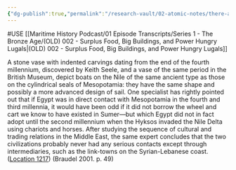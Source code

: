 ```yaml
---
{"dg-publish":true,"permalink":"/research-vault/02-atomic-notes/there-are-potential-links-between-egypt-and-mesopotamia-where-technology-may-have-been-adopted-but-the-links-are-tenuous/"}
---
```


#USE [[Maritime History Podcast/01 Episode Transcripts/Series 1 - The Bronze Age/(OLD) 002 - Surplus Food, Big Buildings, and Power Hungry Lugals\|(OLD) 002 - Surplus Food, Big Buildings, and Power Hungry Lugals]]

A stone vase with indented carvings dating from the end of the fourth millennium, discovered by Keith Seele, and a vase of the same period in the British Museum, depict boats on the Nile of the same ancient type as those on the cylindrical seals of Mesopotamia: they have the same shape and possibly a more advanced design of sail. One specialist has rightly pointed out that if Egypt was in direct contact with Mesopotamia in the fourth and third millennia, it would have been odd if it did not borrow the wheel and cart we know to have existed in Sumer—but which Egypt did not in fact adopt until the second millennium when the Hyksos invaded the Nile Delta using chariots and horses. After studying the sequence of cultural and trading relations in the Middle East, the same expert concludes that the two civilizations probably never had any serious contacts except through intermediaries, such as the link-towns on the Syrian-Lebanese coast. ([Location 1217](https://readwise.io/to_kindle?action=open&asin=B004FEFSCC&location=1217)) (Braudel 2001. p. 49)
